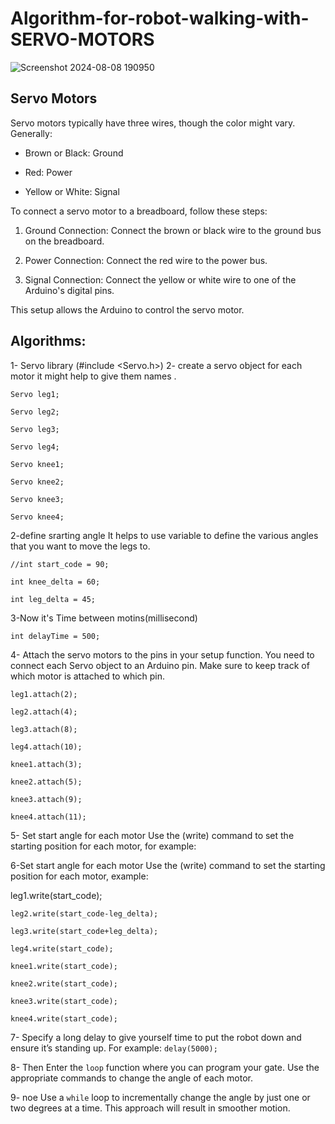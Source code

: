 # Algorithm-for-robot-walking-with-SERVO-MOTORS
![Screenshot 2024-08-08 190950](https://github.com/user-attachments/assets/d534133a-4691-4d2b-836a-54864bdca4b9)

## Servo Motors

Servo motors typically have three wires, though the color might vary. Generally:

- Brown or Black: Ground
  
- Red: Power
  
- Yellow or White: Signal

To connect a servo motor to a breadboard, follow these steps:

1. Ground Connection: Connect the brown or black wire to the ground bus on the breadboard.
  
2. Power Connection: Connect the red wire to the power bus.
   
3. Signal Connection: Connect the yellow or white wire to one of the Arduino's digital pins.

This setup allows the Arduino to control the servo motor.

## Algorithms:

1- Servo library (#include <Servo.h>) 2- create a servo object for each motor it might help to give them names .

`Servo leg1;`

`Servo leg2;`

`Servo leg3;`

`Servo leg4;`


`Servo knee1;`

`Servo knee2;`

`Servo knee3;`

`Servo knee4;`

2-define srarting angle It helps to use variable to define the various angles that you want to move the legs to.

`//int start_code = 90;`


`int knee_delta = 60;`

`int leg_delta = 45;`

3-Now it's Time between motins(millisecond)

`int delayTime = 500;`


4- Attach the servo motors to the pins in your setup function. You need to connect each Servo object to an Arduino pin. Make sure to keep track of which motor is attached to which pin.

`leg1.attach(2);`

`leg2.attach(4);`

`leg3.attach(8);`

`leg4.attach(10);`


`knee1.attach(3);`

`knee2.attach(5);`

`knee3.attach(9);`

`knee4.attach(11);`

5- Set start angle for each motor Use the (write) command to set the starting position for each motor, for example:

6-Set start angle for each motor Use the (write) command to set the starting position for each motor, example:

leg1.write(start_code);

`leg2.write(start_code-leg_delta);`

`leg3.write(start_code+leg_delta);`

`leg4.write(start_code);`


`knee1.write(start_code);`

`knee2.write(start_code);`

`knee3.write(start_code);`

`knee4.write(start_code);`


7- Specify a long delay to give yourself time to put the robot down and ensure it’s standing up. For example: `delay(5000);`

8- Then Enter the `loop` function where you can program your gate. Use the appropriate commands to change the angle of each motor.

9- noe Use a `while` loop to incrementally change the angle by just one or two degrees at a time. This approach will result in smoother motion.

 
